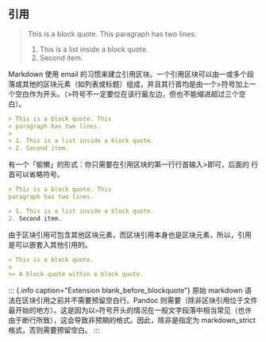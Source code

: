 
## 引用

> This is a block quote. This
> paragraph has two lines.
>
> 1. This is a list inside a block quote.
> 2. Second item.

Markdown 使用 email 的习惯来建立引用区块。一个引用区块可以由一或多个段落或其他的区块元素（如列表或标题）组成，并且其行首均是由一个>符号加上一
个空白作为开头。（>符号不一定要位在该行最左边，但也不能缩进超过三个空白）。

```markdown
> This is a block quote. This
> paragraph has two lines.
>
> 1. This is a list inside a block quote.
> 2. Second item.
```

有一个「偷懒」的形式：你只需要在引用区块的第一行行首输入>即可，后面的
行首可以省略符号。

```markdown
> This is a block quote. This
paragraph has two lines.

> 1. This is a list inside a block quote.
2. Second item.
```

由于区块引用可包含其他区块元素，而区块引用本身也是区块元素，所以，引用
是可以嵌套入其他引用的。

```markdown
> This is a block quote.
>
>> A block quote within a block quote.
```

::: {.info caption="Extension blank_before_blockquote"}
原始 markdown 语法在区块引用之前并不需要预留空白行。Pandoc 则需要（除非区块引用位于文件最开始的地方）。这是因为以`>`符号开头的情况在一般文字段落中相当常见（也许由于断行所致），这会导致非预期的格式。因此，除非是指定为 markdown_strict 格式，否则需要预留空白。
:::
